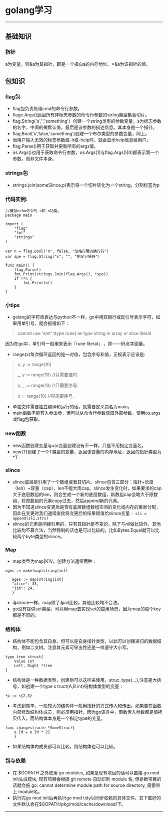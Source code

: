 # golang学习
---
## 基础知识
### 指针
a为变量，则&a为其指针，即是一个指向a的内存地址。*&a为该指针的值。

## 包知识
### flag包
* flag包负责处理cmd的命令行参数。
* flage.Args()返回所有非标志参数的命令行参数的string类型集合切片。
* flag.String('s','','something'）创建一个string类型的参数变量，s为标志参数的名字，中间的微默认值，最后是该参数的描述信息。其本身是一个指针。
* flag.Bool('s',false,'something')创建一个布尔类型的参数变量，同上。
* 当用户输入无效的标志参数或-h或-help时，就会显示help信息给用户。
* flag.Parse()用于获取并更新所有的args值。
* os.Args()也用于获取命令行参数，os.Args[1]与flag.Args()[0]都表示第一个参数，而非文件本身。

### strings包
* strings.join(someSlince,p)表示将一个切片转化为一个string，分割标签为p

### 代码实例:

```
//模拟echo命令的-s和-n功能。
package main

import (
	"flag"
	"fmt"
	"strings"
)

var n = flag.Bool("n", false, "忽略行尾的换行符")
var spe = flag.String("s", "", "制定分隔符")

func main() {
	flag.Parse()
	fmt.Print(strings.Join(flag.Args(), *spe))
	if !*n {
		fmt.Println()
	}
}
```

### 小tips
* golang的字符串表达与python不一样，go中用双银行或反引号表示字符，如果用单引号，就会报错如下：  

> cannot use 'smt' (type rune) as type string in array or slice literal

因为在go中，单引号一般用来表示「rune literal」 ，即——码点字面量。
* range(x)每次循环返回的是一对值，包含序号和值，正规表示应该是:  
> x, y := range(10)
> 
> _, y := range(10) //只需要值时.
> 
> x, _ := range(10) //只需要序号.
> 
>x := range(10) //只需要序号.

* 单独文件需要独立编译和运行的话，就需要定义包名为main。
* main函数不能有入参出参，但可以从命令行参数获取外部参数，使用os.args或flag包获取。

### new函数
* new函数创建变量与var变量创建没有不一样，只是不用指定变量名。
* new(T)创建了一个T类型的变量，返回该变量的内存地址，返回的指针类型为*T  

### slince
* slince底层是引用了一个数组或者其切片。slince包含三部分：指针+长度（len）+容量（cap），len不能大雨cap。slince发生变化时，如果要求的cap大于底层数组的len，则会生成一个新的底层数组，新数组cap会略大于原数组，将原数组的元素copy过去，然后append新的元素。
* 因为不知道slince变更后是否有底层数组数组空间的变化或内存的重新分配，因此在变更时我们通常直接将变更后的结果赋值给slince变量：
`sli = append(sli,strx)`
* slince的元素是间接引用的，只有其指针是不变的，除了与nil做比较外，其他比较均不算合法，当然强制的话也是可以比较的，比如Bytes.Equal就可以比较两个byte类型的slince。

### Map
* map类型为map[K]V。创建方法通常两种：
```
ages := make(map[string]int)
```
```
   ages := map[string]int{  
   "alice": 33,  
   "jim": 24,  
   }
   ```
* 与slince一样，map除了与nil比较，其他比较均不合法。
* go没有提供set类型，可以用map去实现set的应用场景，因为map的每个key都是不同的。 

### 结构体
- 结构体不能包含其自身，但可以是自身指针类型，以此可以创建递归的数据结构，例如二叉树。注意其元素可导出性还是一样遵守大小写。  
```
type tree struct{  
    Value int  
    Left, Right *tree    
}
```

- 结构体是一种数据类型，创建后可以这样来使用，struc_type{...},注意是大括号，如创建一个type s truct{A,B int}结构体类型的变量：  
```
*p := s{2,3}
```
- 考虑到效率，一般较大的结构体一般用指针的方式传入和传出。如果要在函数内部修改结构体成员，则必须用指针，因为go语言中，函数传入参数都是值拷贝传入，而结构体本身是一个指定type的变量。  
```
func changestruc(e *SomeStruc){  
    e.Id = e.Id * 22
    }
```
- 如果结构体内成员都可以比较，则结构体也可以比较。


### 包与依赖
- 在 $GOPATH 之外使用 go modules, 如果是现有项目的话可以直接 go mod init生成模块, 现有项目会根据 git remote 自动识别 module 名, 但是新项目的话就会报 go: cannot determine module path for source directory, 需要带上 module名。
- 执行完go mod init后再执行go mod tidy以同步依赖的具体文件。其下载好的文件默认会在$GOPATH/pkg/mod/cache/download/下。

---
